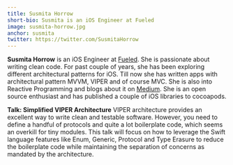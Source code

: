 ```yaml
---
title: Susmita Horrow
short-bio: Susmita is an iOS Engineer at Fueled
image: susmita-horrow.jpg
anchor: susmita
twitter: https://twitter.com/SusmitaHorrow
---
```


**Susmita Horrow** is an iOS Engineer at [Fueled](https://fueled.com/susmita-horrow/). She is passionate about writing clean code. For past couple of years, she has been exploring different architectural patterns for iOS. Till now she has written apps with architectural pattern MVVM, VIPER and of course MVC. She is also into Reactive Programming and blogs about it on <a href="https://medium.com/@hsusmita" target="_blank">Medium</a>. She is an open source enthusiast and has published a couple of iOS libraries to cocoapods.

**Talk: Simplified VIPER Architecture**
VIPER architecture provides an excellent way to write clean and testable software. However, you need to define a handful of protocols and quite a lot boilerplate code, which seems an overkill for tiny modules. This talk will focus on how to leverage the Swift language features like Enum, Generic, Protocol and Type Erasure to reduce the boilerplate code while maintaining the separation of concerns as mandated by the architecture.

